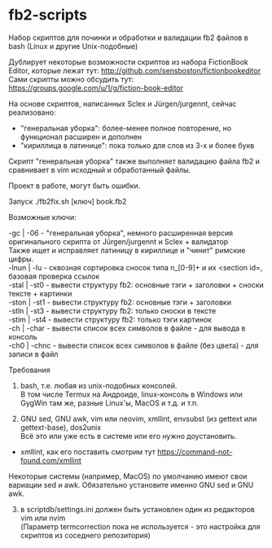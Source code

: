 # fb2-scripts

Набор скриптов для починки и обработки и валидации fb2 файлов в bash (Linux и другие Unix-подобные)</br>

Дублирует некоторые возможности скриптов из набора FictionBook Editor, которые лежат тут: http://github.com/sensboston/fictionbookeditor</br>
Сами скрипты можно обсудить тут: https://groups.google.com/u/1/g/fiction-book-editor</br>

На основе скриптов, написанных Sclex и Jürgen/jurgennt, сейчас реализовано:</br>

- "генеральная уборка": более-менее полное повторение, но функционал расширен и дополнен</br>
- "кириллица в латинице": пока только для слов из 3-х и более букв</br>

Скрипт "генеральная уборка" также выполняет валидацию файла fb2 и сравнивает в vim исходный и обработанный файлы.

Проект в работе, могут быть ошибки.

Запуск ./fb2fix.sh [ключ] book.fb2

Возможные ключи:

-gc | -06 - "генеральная уборка", немного расширенная версия оригинального скрипта от Jürgen/jurgennt и Sclex + валидатор</br>
Также ищет и исправляет латиницу в кириллице и "чинит" римские цифры.</br>
-lnun | -lu - сквозная сортировка сносок типа n\_[0-9]+ и их <section id=, базовая проверка ссылок</br>
-stal | -st0 - вывести структуру fb2: основные тэги + заголовки + сноски тексте + картинки</br>
-ston | -st1 - вывести структуру fb2: основные тэги + заголовки</br>
-stln | -st3 - вывести структуру fb2: только сноски в тексте</br>
-stim | -st4 - вывести структуру fb2: только тэги картинок</br>
-ch | -char - вывести список всех символов в файле - для вывода в консоль</br>
-ch0 | -chnc - вывести список всех символов в файле (без цвета) - для записи в файл</br>

Требования

1. bash, т.е. любая из unix-подобных консолей.</br>
   В том числе Termux на Андроиде, linux-консоль в Windows или GygWin там же, разные Linux'ы, MacOS и т.д. и т.п.

2. GNU sed, GNU awk, vim или neovim, xmllint, envsubst (из gettext или gettext-base), dos2unix</br>
   Всё это или уже есть в системе или его нужно доустановить.</br>

- xmllint, как его поставить смотрим тут https://command-not-found.com/xmllint</br>

Некоторые системы (например, MacOS) по умолчанию имеют свои вариации sed и awk. Обязательно установите именно GNU sed и GNU awk.

3. в scriptdb/settings.ini должен быть установлен один из редакторов vim или nvim</br>
   (Параметр termcorrection пока не используется - это настройка для скриптов из соседнего репозитория)

